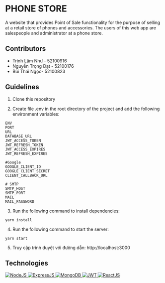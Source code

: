 # PHONE STORE
A website that provides Point of Sale functionality for the purpose of selling at a retail store of phones and accessories. The users of this web app are salespeople and administrator at a phone store.

## Contributors
* Trịnh Lâm Như - 52100916
* Nguyễn Trọng Đạt - 52100176
* Bùi Thái Ngọc- 52100823

## Guidelines

1. Clone this repository

2. Create file .env in the root directory of the project and add the following environment variables:
```
ENV
PORT
URL
DATABASE_URL
JWT_ACCESS_TOKEN
JWT_REFRESH_TOKEN
JWT_ACCESS_EXPIRES
JWT_REFRESH_EXPIRES

#Google
GOOGLE_CLIENT_ID
GOOGLE_CLIENT_SECRET
CLIENT_CALLBACK_URL

# SMTP
SMTP_HOST
SMTP_PORT
MAIL
MAIL_PASSWORD
```
3. Run the following command to install dependencies:
```
yarn install
```
4. Run the following command to start the server:
```
yarn start
```
5. Truy cập trình duyệt với đường dẫn: http://localhost:3000

## Technologies
<a href="#" target="_blank"> 
    <img alt="NodeJS" src="https://img.shields.io/badge/node.js-%2343853D.svg?style=for-the-badge&logo=node-dot-js&logoColor=white"/>
</a>
<a href="#" target="_blank"> 
    <img alt="ExpressJS" src="https://img.shields.io/badge/express.js-%23404d59.svg?style=for-the-badge"/>
</a>
<a href="#" target="_blank"> 
    <img alt="MongoDB" src="https://img.shields.io/badge/mongodb-%2343853D.svg?style=for-the-badge&logo=mongodb&logoColor=white"/>
</a>
<a href="#" target="_blank"> 
    <img alt="JWT" src="https://img.shields.io/badge/JWT-000000?style=for-the-badge&logo=JSON%20web%20tokens&logoColor=white"/>
</a>
<a href="#" target="_blank"> 
    <img alt="ReactJS" src="	https://img.shields.io/badge/Yarn-2C8EBB?style=for-the-badge&logo=yarn&logoColor=white"/>
</a>
